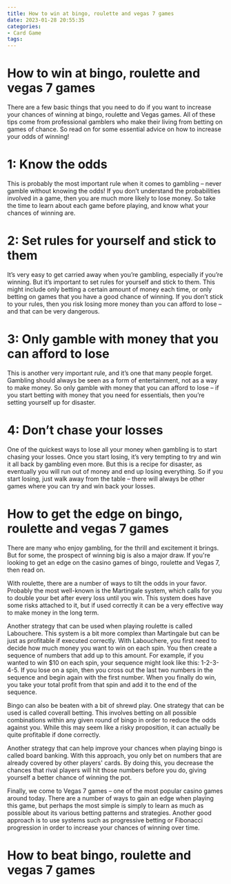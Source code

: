 ```yaml
---
title: How to win at bingo, roulette and vegas 7 games 
date: 2023-01-28 20:55:35
categories:
- Card Game
tags:
---
```



#  How to win at bingo, roulette and vegas 7 games 

There are a few basic things that you need to do if you want to increase your chances of winning at bingo, roulette and Vegas games. All of these tips come from professional gamblers who make their living from betting on games of chance. So read on for some essential advice on how to increase your odds of winning!

# 1: Know the odds

This is probably the most important rule when it comes to gambling – never gamble without knowing the odds! If you don’t understand the probabilities involved in a game, then you are much more likely to lose money. So take the time to learn about each game before playing, and know what your chances of winning are.

# 2: Set rules for yourself and stick to them

It’s very easy to get carried away when you’re gambling, especially if you’re winning. But it’s important to set rules for yourself and stick to them. This might include only betting a certain amount of money each time, or only betting on games that you have a good chance of winning. If you don’t stick to your rules, then you risk losing more money than you can afford to lose – and that can be very dangerous.

# 3: Only gamble with money that you can afford to lose

This is another very important rule, and it’s one that many people forget. Gambling should always be seen as a form of entertainment, not as a way to make money. So only gamble with money that you can afford to lose – if you start betting with money that you need for essentials, then you’re setting yourself up for disaster.

# 4: Don’t chase your losses

One of the quickest ways to lose all your money when gambling is to start chasing your losses. Once you start losing, it’s very tempting to try and win it all back by gambling even more. But this is a recipe for disaster, as eventually you will run out of money and end up losing everything. So if you start losing, just walk away from the table – there will always be other games where you can try and win back your losses.

#  How to get the edge on bingo, roulette and vegas 7 games 

There are many who enjoy gambling, for the thrill and excitement it brings. But for some, the prospect of winning big is also a major draw. If you're looking to get an edge on the casino games of bingo, roulette and Vegas 7, then read on.

With roulette, there are a number of ways to tilt the odds in your favor. Probably the most well-known is the Martingale system, which calls for you to double your bet after every loss until you win. This system does have some risks attached to it, but if used correctly it can be a very effective way to make money in the long term.

Another strategy that can be used when playing roulette is called Labouchere. This system is a bit more complex than Martingale but can be just as profitable if executed correctly. With Labouchere, you first need to decide how much money you want to win on each spin. You then create a sequence of numbers that add up to this amount. For example, if you wanted to win $10 on each spin, your sequence might look like this: 1-2-3-4-5. If you lose on a spin, then you cross out the last two numbers in the sequence and begin again with the first number. When you finally do win, you take your total profit from that spin and add it to the end of the sequence.

Bingo can also be beaten with a bit of shrewd play. One strategy that can be used is called coverall betting. This involves betting on all possible combinations within any given round of bingo in order to reduce the odds against you. While this may seem like a risky proposition, it can actually be quite profitable if done correctly.

Another strategy that can help improve your chances when playing bingo is called board banking. With this approach, you only bet on numbers that are already covered by other players' cards. By doing this, you decrease the chances that rival players will hit those numbers before you do, giving yourself a better chance of winning the pot.

Finally, we come to Vegas 7 games – one of the most popular casino games around today. There are a number of ways to gain an edge when playing this game, but perhaps the most simple is simply to learn as much as possible about its various betting patterns and strategies. Another good approach is to use systems such as progressive betting or Fibonacci progression in order to increase your chances of winning over time.

#  How to beat bingo, roulette and vegas 7 games 

<!-- 

Gamblers are always looking for an edge, something that will give them an advantage over the house. Some games, like roulette and bingo, seem to be easier to beat than others. Here are seven tips for beating three of the most popular casino games: bingo, roulette and vegas 7.

1. Play online bingo. There are more opportunities to win online than in traditional bingo halls. The odds are also better because there is no house edge.

2. Bet on red and black at roulette. The odds of winning are almost even, so this is a conservative strategy that can help you stay in the game longer.

3. Try the Martingale betting system at roulette. This system doubles your bet after every loss, so you can recoup your losses and come out ahead in the end.

4. Play vegas 7 games with a strategy. There are many different strategies that can be used to win at vegas 7 games; just find one that suits your playing style and stick with it.

5. Always bet the max amount when playing casino games. This gives you the best chance of winning the big jackpots.

6. Practice before playing for real money. This will help you develop a strategy and increase your chances of winning when you play for real money.

7. Don't get discouraged if you lose money in the beginning. It takes time and practice to become a successful gambler, so keep trying and eventually you will be able to beat the casino's odds!

#  How to win at any casino game: bingo, roulette, blackjack, etc.5. Casino tips: how to master bingo, roulette and vegas 7 games

When you walk into a casino, the lights and sounds can be overwhelming. It's easy to get swept up in the excitement and start recklessly throwing your money away. But with a little bit of knowledge and planning, you can leave the casino with more money than you came in with. In this article, we'll teach you how to win at three of the most popular casino games: bingo, roulette, and blackjack.

##Bingo

The key to winning at bingo is to understand the odds and use them to your advantage. In general, the odds are in favour of the house, but there are ways to tilt the odds in your favour. Here are some tips for playing bingo:

- Use an online bingo strategy guide to learn about the different types of bingo games and how to play each one.

- Join a bingo hall that has low stakes games. This will allow you to play for longer without losing too much money.

- Always bet on multiple cards. This will increase your chances of winning.

- Use daubers to mark off numbers as they are called. This will help you keep track of which numbers have been called.

- Don't spend too much time on any one game. If you're not winning, move on to another game. There are plenty of other games available at the casino waiting for you to win them!

## Roulette

Roulette is a game that relies heavily on luck, but there are still some things that you can do to increase your chances of winning:

- Choose a European wheel rather than an American wheel. The European wheel has less numbers and offers better odds for players.

- Avoid betting on red or black or even/odd bets. These bets have odds of only 1:1, which means you have a 50% chance of winning each bet.Instead, focus on betting on individual numbers or small combinations of numbers. This will increase your chances of winning significantly. For example, betting on two adjacent numbers pays out at 8:1 if both numbers hit. So if you bet $10 on two adjacent numbers, and both hit, you would receive $80 back (including your original bet). Bets like this offer better odds than betting on red or black." [1]

- Play using an online roulette strategy guide to learn about all the different types of bets and how to make them correctly." [2]

## Blackjack

Like roulette, blackjack is a game that relies heavily on luck but there are still some things that you can do to improve your chances:

- Always split pairs of Aces and 8s. This gives you a much better chance of winning than standing pat with these hands." [3]



-"If the dealer has an Ace upcard, he will likely offer insurance against a potential Blackjack (an Ace and any ten-valued card). Never take insurance – it’s a sucker’s bet." [4]

-"When possible, double down on 11 instead of taking another card." [5]